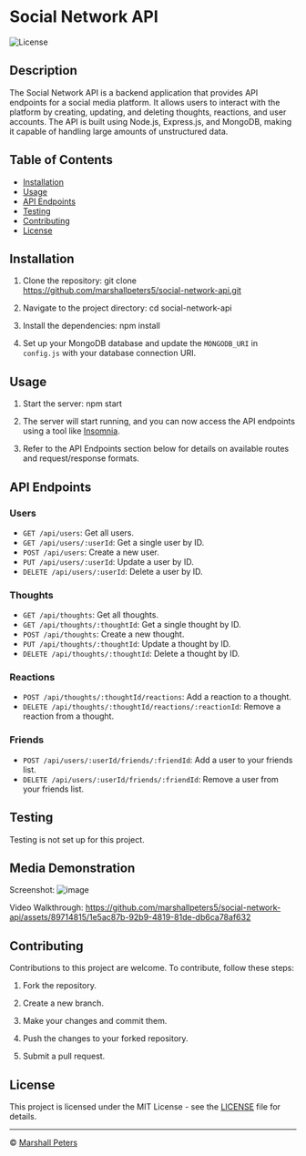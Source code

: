# Social Network API

![License](https://img.shields.io/badge/license-MIT-blue.svg)

## Description

The Social Network API is a backend application that provides API endpoints for a social media platform. It allows users to interact with the platform by creating, updating, and deleting thoughts, reactions, and user accounts. The API is built using Node.js, Express.js, and MongoDB, making it capable of handling large amounts of unstructured data.

## Table of Contents

- [Installation](#installation)
- [Usage](#usage)
- [API Endpoints](#api-endpoints)
- [Testing](#testing)
- [Contributing](#contributing)
- [License](#license)

## Installation

1. Clone the repository:
  git clone https://github.com/marshallpeters5/social-network-api.git

2. Navigate to the project directory:
  cd social-network-api

3. Install the dependencies:
  npm install

4. Set up your MongoDB database and update the `MONGODB_URI` in `config.js` with your database connection URI.

## Usage

1. Start the server:
  npm start

2. The server will start running, and you can now access the API endpoints using a tool like [Insomnia](https://insomnia.rest/).

3. Refer to the API Endpoints section below for details on available routes and request/response formats.

## API Endpoints

### Users

- `GET /api/users`: Get all users.
- `GET /api/users/:userId`: Get a single user by ID.
- `POST /api/users`: Create a new user.
- `PUT /api/users/:userId`: Update a user by ID.
- `DELETE /api/users/:userId`: Delete a user by ID.

### Thoughts

- `GET /api/thoughts`: Get all thoughts.
- `GET /api/thoughts/:thoughtId`: Get a single thought by ID.
- `POST /api/thoughts`: Create a new thought.
- `PUT /api/thoughts/:thoughtId`: Update a thought by ID.
- `DELETE /api/thoughts/:thoughtId`: Delete a thought by ID.

### Reactions

- `POST /api/thoughts/:thoughtId/reactions`: Add a reaction to a thought.
- `DELETE /api/thoughts/:thoughtId/reactions/:reactionId`: Remove a reaction from a thought.

### Friends

- `POST /api/users/:userId/friends/:friendId`: Add a user to your friends list.
- `DELETE /api/users/:userId/friends/:friendId`: Remove a user from your friends list.

## Testing

Testing is not set up for this project.

## Media Demonstration

Screenshot:
![image](https://github.com/marshallpeters5/social-network-api/assets/89714815/82930c84-bc37-46f4-9390-ecc2d12d85b6)

Video Walkthrough: https://github.com/marshallpeters5/social-network-api/assets/89714815/1e5ac87b-92b9-4819-81de-db6ca78af632

## Contributing

Contributions to this project are welcome. To contribute, follow these steps:

1. Fork the repository.

2. Create a new branch.

3. Make your changes and commit them.

4. Push the changes to your forked repository.

5. Submit a pull request.

## License

This project is licensed under the MIT License - see the [LICENSE](LICENSE) file for details.

---
© [Marshall Peters](https://github.com/marshallpeters5)
